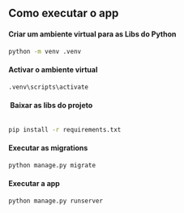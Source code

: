 ## Como executar o app

#### Criar um ambiente virtual para as Libs do Python

```bash
python -m venv .venv  
```

#### Activar o ambiente virtual

```bash
.venv\scripts\activate
```

####  Baixar as libs do projeto

```bash

pip install -r requirements.txt

```

#### Executar as migrations

```bash
python manage.py migrate
```

#### Executar a app

```bash
python manage.py runserver
```